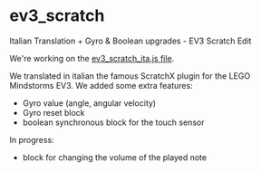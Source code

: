 # ev3_scratch
Italian Translation + Gyro & Boolean upgrades - EV3 Scratch Edit

We're working on the [ev3_scratch_ita.js file](http://scollovati.github.io/ev3_scratch/ev3_scratch_ita.js).

We translated in italian the famous ScratchX plugin for the LEGO Mindstorms EV3.
We added some extra features:
- Gyro value (angle, angular velocity)
- Gyro reset block
- boolean synchronous block for the touch sensor

In progress:
- block for changing the volume of the played note
